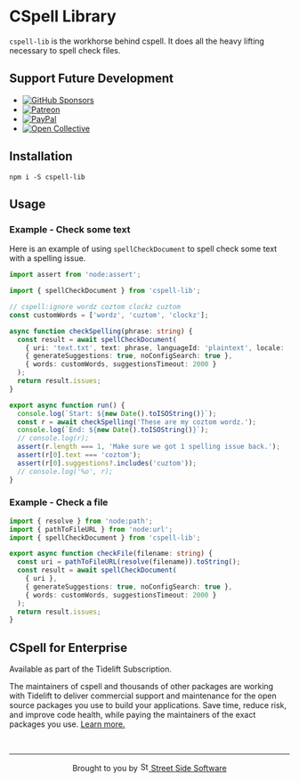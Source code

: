 # CSpell Library

`cspell-lib` is the workhorse behind cspell. It does all the heavy lifting necessary to spell check files.

## Support Future Development

<!--- @@inject: ../../static/sponsor.md --->

- [![GitHub Sponsors](https://img.shields.io/badge/-black?style=social&logo=githubsponsors&label=GitHub%20Sponsor%3A%20Street%20Side%20Software)](https://github.com/sponsors/streetsidesoftware)
- [![Patreon](https://img.shields.io/badge/-black?style=social&logo=patreon&label=Patreon%3A%20Street%20Side%20Software)](https://patreon.com/streetsidesoftware)
- [![PayPal](https://img.shields.io/badge/-black?style=social&logo=paypal&label=PayPal%20Donate%3A%20Street%20Side%20Software)](https://www.paypal.com/donate/?hosted_button_id=26LNBP2Q6MKCY)
- [![Open Collective](https://img.shields.io/badge/-black?style=social&logo=opencollective&label=Open%20Collective%3A%20CSpell)](https://opencollective.com/cspell)

<!--- @@inject-end: ../../static/sponsor.md --->

## Installation

```
npm i -S cspell-lib
```

## Usage

### Example - Check some text

Here is an example of using `spellCheckDocument` to spell check some text with a spelling issue.

```ts
import assert from 'node:assert';

import { spellCheckDocument } from 'cspell-lib';

// cspell:ignore wordz coztom clockz cuztom
const customWords = ['wordz', 'cuztom', 'clockz'];

async function checkSpelling(phrase: string) {
  const result = await spellCheckDocument(
    { uri: 'text.txt', text: phrase, languageId: 'plaintext', locale: 'en' },
    { generateSuggestions: true, noConfigSearch: true },
    { words: customWords, suggestionsTimeout: 2000 }
  );
  return result.issues;
}

export async function run() {
  console.log(`Start: ${new Date().toISOString()}`);
  const r = await checkSpelling('These are my coztom wordz.');
  console.log(`End: ${new Date().toISOString()}`);
  // console.log(r);
  assert(r.length === 1, 'Make sure we got 1 spelling issue back.');
  assert(r[0].text === 'coztom');
  assert(r[0].suggestions?.includes('cuztom'));
  // console.log('%o', r);
}
```

### Example - Check a file

```ts
import { resolve } from 'node:path';
import { pathToFileURL } from 'node:url';
import { spellCheckDocument } from 'cspell-lib';

export async function checkFile(filename: string) {
  const uri = pathToFileURL(resolve(filename)).toString();
  const result = await spellCheckDocument(
    { uri },
    { generateSuggestions: true, noConfigSearch: true },
    { words: customWords, suggestionsTimeout: 2000 }
  );
  return result.issues;
}
```

## CSpell for Enterprise

<!--- @@inject: ../../static/tidelift.md --->

Available as part of the Tidelift Subscription.

The maintainers of cspell and thousands of other packages are working with Tidelift to deliver commercial support and maintenance for the open source packages you use to build your applications. Save time, reduce risk, and improve code health, while paying the maintainers of the exact packages you use. [Learn more.](https://tidelift.com/subscription/pkg/npm-cspell?utm_source=npm-cspell&utm_medium=referral&utm_campaign=enterprise&utm_term=repo)

<!--- @@inject-end: ../../static/tidelift.md --->

<!--- @@inject: ../../static/footer.md --->

<br/>

---

<p align="center">
Brought to you by
<a href="https://streetsidesoftware.com" title="Street Side Software">
  <img width="16" alt="Street Side Software Logo" src="https://i.imgur.com/CyduuVY.png" /> Street Side Software
</a>
</p>

<!--- @@inject-end: ../../static/footer.md --->
